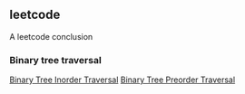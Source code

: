## leetcode
A leetcode conclusion

### Binary tree traversal
[Binary Tree Inorder Traversal](https://github.com/jianqiang03/leetcode/blob/master/codes/binary_tree_traversal/inorderTraversal.md)
[Binary Tree Preorder Traversal](https://github.com/jianqiang03/leetcode/blob/master/codes/binary_tree_traversal/preorderTraversal.md)
